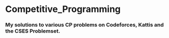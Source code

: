 # Competitive_Programming
### My solutions to various CP problems on Codeforces, Kattis and the CSES Problemset.